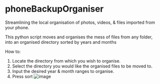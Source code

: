 # phoneBackupOrganiser
Streamlining the local organisation of photos, videos, & files imported from your phone.

This python script moves and organises the mess of files from any folder, into an organised directory sorted by years and months


How to:
1. Locate the directory from which you wish to organise.
2. Select the directory you would like the organised files to be moved to.
3. Input the desired year & month ranges to organise.
4. Press sort
![image](https://user-images.githubusercontent.com/95185431/213944376-4ebe2676-a757-4e55-944f-fd3b747063a0.png)
